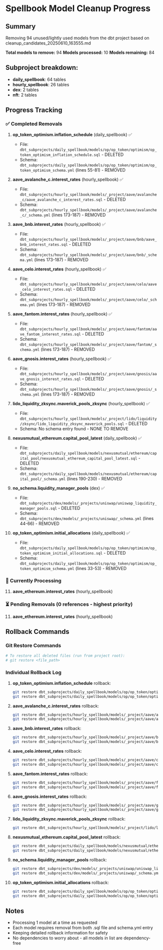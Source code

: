  # Spellbook Model Cleanup Progress

## Summary
Removing 94 unused/lightly used models from the dbt project based on cleanup_candidates_20250610_163555.md

**Total models to remove:** 94
**Models processed:** 10
**Models remaining:** 84

## Subproject breakdown:
- **daily_spellbook**: 64 tables
- **hourly_spellbook**: 26 tables  
- **dex**: 2 tables
- **nft**: 2 tables

## Progress Tracking

### ✅ Completed Removals

1. **op_token_optimism.inflation_schedule** (daily_spellbook) ✅
   - File: `dbt_subprojects/daily_spellbook/models/op/op_token/optimism/op_token_optimism_inflation_schedule.sql` - DELETED
   - Schema: `dbt_subprojects/daily_spellbook/models/op/op_token/optimism/op_token_optimism_schema.yml` (lines 55-81) - REMOVED

2. **aave_avalanche_c.interest_rates** (hourly_spellbook) ✅
   - File: `dbt_subprojects/hourly_spellbook/models/_project/aave/avalanche_c/aave_avalanche_c_interest_rates.sql` - DELETED
   - Schema: `dbt_subprojects/hourly_spellbook/models/_project/aave/avalanche_c/_schema.yml` (lines 173-187) - REMOVED

3. **aave_bnb.interest_rates** (hourly_spellbook) ✅
   - File: `dbt_subprojects/hourly_spellbook/models/_project/aave/bnb/aave_bnb_interest_rates.sql` - DELETED
   - Schema: `dbt_subprojects/hourly_spellbook/models/_project/aave/bnb/_schema.yml` (lines 173-187) - REMOVED

4. **aave_celo.interest_rates** (hourly_spellbook) ✅
   - File: `dbt_subprojects/hourly_spellbook/models/_project/aave/celo/aave_celo_interest_rates.sql` - DELETED
   - Schema: `dbt_subprojects/hourly_spellbook/models/_project/aave/celo/_schema.yml` (lines 173-187) - REMOVED

5. **aave_fantom.interest_rates** (hourly_spellbook) ✅
   - File: `dbt_subprojects/hourly_spellbook/models/_project/aave/fantom/aave_fantom_interest_rates.sql` - DELETED
   - Schema: `dbt_subprojects/hourly_spellbook/models/_project/aave/fantom/_schema.yml` (lines 173-187) - REMOVED

6. **aave_gnosis.interest_rates** (hourly_spellbook) ✅
   - File: `dbt_subprojects/hourly_spellbook/models/_project/aave/gnosis/aave_gnosis_interest_rates.sql` - DELETED
   - Schema: `dbt_subprojects/hourly_spellbook/models/_project/aave/gnosis/_schema.yml` (lines 173-187) - REMOVED

7. **lido_liquidity_zksync.maverick_pools_zksync** (hourly_spellbook) ✅
   - File: `dbt_subprojects/hourly_spellbook/models/_project/lido/liquidity/zksync/lido_liquidity_zksync_maverick_pools.sql` - DELETED
   - Schema: No schema entry found - NONE TO REMOVE

8. **nexusmutual_ethereum.capital_pool_latest** (daily_spellbook) ✅
   - File: `dbt_subprojects/daily_spellbook/models/nexusmutual/ethereum/capital_pool/nexusmutual_ethereum_capital_pool_latest.sql` - DELETED
   - Schema: `dbt_subprojects/daily_spellbook/models/nexusmutual/ethereum/capital_pool/_schema.yml` (lines 190-230) - REMOVED

9. **no_schema.liquidity_manager_pools** (dex) ✅
   - File: `dbt_subprojects/dex/models/_projects/uniswap/uniswap_liquidity_manager_pools.sql` - DELETED
   - Schema: `dbt_subprojects/dex/models/_projects/uniswap/_schema.yml` (lines 44-66) - REMOVED

10. **op_token_optimism.initial_allocations** (daily_spellbook) ✅
    - File: `dbt_subprojects/daily_spellbook/models/op/op_token/optimism/op_token_optimism_initial_allocations.sql` - DELETED
    - Schema: `dbt_subprojects/daily_spellbook/models/op/op_token/optimism/op_token_optimism_schema.yml` (lines 33-53) - REMOVED

### 🔄 Currently Processing

11. **aave_ethereum.interest_rates** (hourly_spellbook)

### ⏳ Pending Removals (0 references - highest priority)

11. **aave_ethereum.interest_rates** (hourly_spellbook)

## Rollback Commands

### Git Restore Commands
```bash
# To restore all deleted files (run from project root):
# git restore <file_path>
```

### Individual Rollback Log

1. **op_token_optimism.inflation_schedule** rollback:
   ```bash
   git restore dbt_subprojects/daily_spellbook/models/op/op_token/optimism/op_token_optimism_inflation_schedule.sql
   git restore dbt_subprojects/daily_spellbook/models/op/op_token/optimism/op_token_optimism_schema.yml
   ```

2. **aave_avalanche_c.interest_rates** rollback:
   ```bash
   git restore dbt_subprojects/hourly_spellbook/models/_project/aave/avalanche_c/aave_avalanche_c_interest_rates.sql
   git restore dbt_subprojects/hourly_spellbook/models/_project/aave/avalanche_c/_schema.yml
   ```

3. **aave_bnb.interest_rates** rollback:
   ```bash
   git restore dbt_subprojects/hourly_spellbook/models/_project/aave/bnb/aave_bnb_interest_rates.sql
   git restore dbt_subprojects/hourly_spellbook/models/_project/aave/bnb/_schema.yml
   ```

4. **aave_celo.interest_rates** rollback:
   ```bash
   git restore dbt_subprojects/hourly_spellbook/models/_project/aave/celo/aave_celo_interest_rates.sql
   git restore dbt_subprojects/hourly_spellbook/models/_project/aave/celo/_schema.yml
   ```

5. **aave_fantom.interest_rates** rollback:
   ```bash
   git restore dbt_subprojects/hourly_spellbook/models/_project/aave/fantom/aave_fantom_interest_rates.sql
   git restore dbt_subprojects/hourly_spellbook/models/_project/aave/fantom/_schema.yml
   ```

6. **aave_gnosis.interest_rates** rollback:
   ```bash
   git restore dbt_subprojects/hourly_spellbook/models/_project/aave/gnosis/aave_gnosis_interest_rates.sql
   git restore dbt_subprojects/hourly_spellbook/models/_project/aave/gnosis/_schema.yml
   ```

7. **lido_liquidity_zksync.maverick_pools_zksync** rollback:
   ```bash
   git restore dbt_subprojects/hourly_spellbook/models/_project/lido/liquidity/zksync/lido_liquidity_zksync_maverick_pools.sql
   ```

8. **nexusmutual_ethereum.capital_pool_latest** rollback:
   ```bash
   git restore dbt_subprojects/daily_spellbook/models/nexusmutual/ethereum/capital_pool/nexusmutual_ethereum_capital_pool_latest.sql
   git restore dbt_subprojects/daily_spellbook/models/nexusmutual/ethereum/capital_pool/_schema.yml
   ```

9. **no_schema.liquidity_manager_pools** rollback:
   ```bash
   git restore dbt_subprojects/dex/models/_projects/uniswap/uniswap_liquidity_manager_pools.sql
   git restore dbt_subprojects/dex/models/_projects/uniswap/_schema.yml
   ```

10. **op_token_optimism.initial_allocations** rollback:
    ```bash
    git restore dbt_subprojects/daily_spellbook/models/op/op_token/optimism/op_token_optimism_initial_allocations.sql
    git restore dbt_subprojects/daily_spellbook/models/op/op_token/optimism/op_token_optimism_schema.yml
    ```

## Notes
- Processing 1 model at a time as requested
- Each model requires removal from both .sql file and schema.yml entry
- Keeping detailed rollback information for safety
- No dependencies to worry about - all models in list are dependency-free